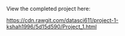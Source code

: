 View the completed project here:

https://cdn.rawgit.com/datasci611/project-1-kshah1996/5d15d590/Project_1.html
